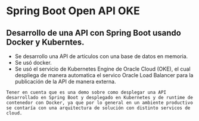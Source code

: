 # Spring Boot Open API OKE
## Desarrollo de una API con Spring Boot usando Docker y Kuberntes. 
* Se desarrollo una API de articulos con una base de datos en memoria.
* Se usó docker.
* Se usó el servicio de Kubernetes Engine de Oracle Cloud (OKE), el cual despliega de manera automatica el servico Oracle Load Balancer para la publicación de la API de manera externa.


``Tener en cuenta que es una demo sobre como desplegar una API desarrollado en Spring Boot y desplegado en Kubernetes y de runtime de contenedor con Docker, ya que por lo general en un ambiente productivo se contaría con una arquitectura de solución con distinto servicos de cloud.``
